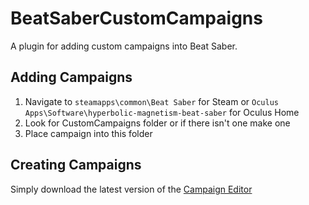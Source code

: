 # BeatSaberCustomCampaigns
A plugin for adding custom campaigns into Beat Saber.

## Adding Campaigns
 1. Navigate to `steamapps\common\Beat Saber` for Steam or `Oculus Apps\Software\hyperbolic-magnetism-beat-saber` for Oculus Home
 2. Look for CustomCampaigns folder or if there isn't one make one
 3. Place campaign into this folder
 
## Creating Campaigns
Simply download the latest version of the [Campaign Editor](https://github.com/monkeymanboy/BeatSaberChallengeCreator/releases)